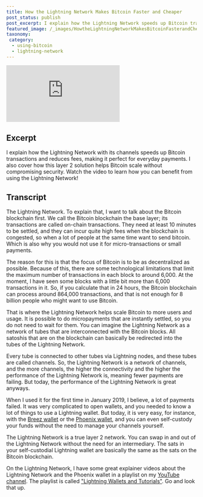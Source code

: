 ```yaml
---
title: How the Lightning Network Makes Bitcoin Faster and Cheaper
post_status: publish
post_excerpt: I explain how the Lightning Network speeds up Bitcoin transactions and reduces fees.
featured_image: /_images/HowtheLightningNetworkMakesBitcoinFasterandCheaper.jpg
taxonomy:
 category:
  - using-bitcoin
  - lightning-network
---
```


<iframe src="https://player.vimeo.com/video/1021749464?badge=0&amp;autopause=0&amp;player_id=0&amp;app_id=58479" frameborder="0" allow="autoplay; fullscreen; picture-in-picture; clipboard-write; encrypted-media" title="How the Lightning Network Makes Bitcoin Faster and Cheaper"></iframe>

<div style="margin-bottom:30px;"></div>

## Excerpt

I explain how the Lightning Network with its channels speeds up Bitcoin transactions and reduces fees, making it perfect for everyday payments. I also cover how this layer 2 solution helps Bitcoin scale without compromising security. Watch the video to learn how you can benefit from using the Lightning Network!

## Transcript

The Lightning Network. To explain that, I want to talk about the Bitcoin blockchain first. We call the Bitcoin blockchain the base layer; its transactions are called on-chain transactions. They need at least 10 minutes to be settled, and they can incur quite high fees when the blockchain is congested, so when a lot of people at the same time want to send bitcoin. Which is also why you would not use it for micro-transactions or small payments.

The reason for this is that the focus of Bitcoin is to be as decentralized as possible. Because of this, there are some technological limitations that limit the maximum number of transactions in each block to around 6,000. At the moment, I have seen some blocks with a little bit more than 6,000 transactions in it. So, if you calculate that in 24 hours, the Bitcoin blockchain can process around 864,000 transactions, and that is not enough for 8 billion people who might want to use Bitcoin.

That is where the Lightning Network helps scale Bitcoin to more users and usage. It is possible to do micropayments that are instantly settled, so you do not need to wait for them. You can imagine the Lightning Network as a network of tubes that are interconnected with the Bitcoin blocks. All satoshis that are on the blockchain can basically be redirected into the tubes of the Lightning Network.

Every tube is connected to other tubes via Lightning nodes, and these tubes are called channels. So, the Lightning Network is a network of channels, and the more channels, the higher the connectivity and the higher the performance of the Lightning Network is, meaning fewer payments are failing. But today, the performance of the Lightning Network is great anyways.

When I used it for the first time in January 2019, I believe, a lot of payments failed. It was very complicated to open wallets, and you needed to know a lot of things to use a Lightning wallet. But today, it is very easy, for instance, with the [Breez wallet](https://breez.technology) or the [Phoenix wallet](https://phoenix.acinq.co), and you can even self-custody your funds without the need to manage your channels yourself.

The Lightning Network is a true layer 2 network. You can swap in and out of the Lightning Network without the need for an intermediary. The sats in your self-custodial Lightning wallet are basically the same as the sats on the Bitcoin blockchain.

On the Lightning Network, I have some great explainer videos about the Lightning Network and the Phoenix wallet in a playlist on my [YouTube channel](https://www.youtube.com/@anitaposch). The playlist is called ["Lightning Wallets and Tutorials"](https://www.youtube.com/playlist?list=PL6Y2wVZCXnmZlj2oCSqYwAyMjQgeUm9Pb). Go and look that up.

